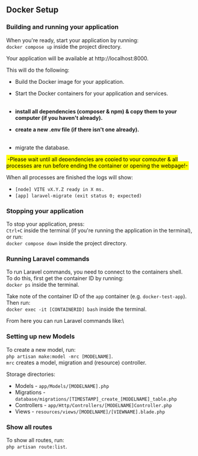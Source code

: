 ## Docker Setup ##

### Building and running your application

When you're ready, start your application by running:\
`docker compose up` inside the project directory.

Your application will be available at http://localhost:8000.

This will do the following:
- Build the Docker image for your application.
- Start the Docker containers for your application and services.<br /><br />

- <b>install all dependencies (composer & npm) & copy them to your computer (if you haven't already).</b>
- <b>create a new .env file (if there isn't one already).</b><br /><br />

- migrate the database.

<mark style="padding: 3px">-Please wait until all dependencies are copied to your computer  & all processes are run before ending the container or opening the webpage!-</mark>

When all processes are finished the logs will show:
- `[node] VITE vX.Y.Z ready in X ms.`
- `[app] laravel-migrate (exit status 0; expected)`

### Stopping your application ###

To stop your application, press:\
`Ctrl+C` inside the terminal (if you're running the application in the terminal), or run:\
`docker compose down` inside the project directory.

### Running Laravel commands ###

To run Laravel commands, you need to connect to the containers shell.\
To do this, first get the container ID by running:\
`docker ps` inside the terminal.

Take note of the container ID of the `app` container (e.g. `docker-test-app`).\
Then run:\
`docker exec -it [CONTAINERID] bash` inside the terminal.

From here you can run Laravel commands like:\

### Setting up new Models ###

To create a new model, run:\
`php artisan make:model -mrc [MODELNAME]`.\
`mrc` creates a model, migration and (resource) controller.

Storage directories:
- Models - `app/Models/[MODELNAME].php`
- Migrations - `database/migrations/[TIMESTAMP]_create_[MODELNAME]_table.php`
- Controllers - `app/Http/Controllers/[MODELNAME]Controller.php`
- Views - `resources/views/[MODELNAME]/[VIEWNAME].blade.php`

### Show all routes ###

To show all routes, run:\
`php artisan route:list`.
